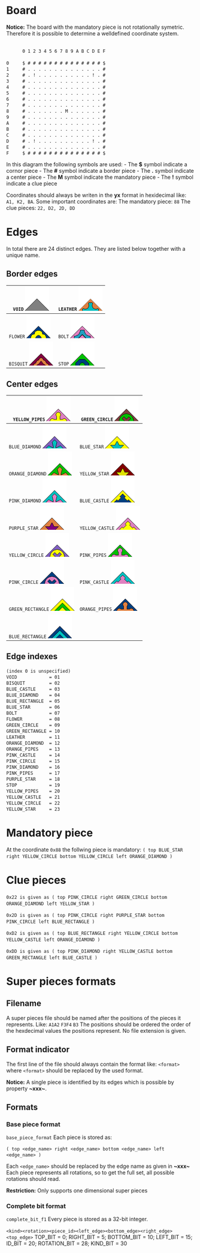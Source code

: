 # Board

**Notice:** The board with the mandatory piece is not rotationally symetric. Therefore it is possible to determine a welldefined  coordinate system.

```

      0 1 2 3 4 5 6 7 8 9 A B C D E F

0     $ # # # # # # # # # # # # # # $
1     # . . . . . . . . . . . . . . #
2     # . ! . . . . . . . . . . ! . #
3     # . . . . . . . . . . . . . . #
4     # . . . . . . . . . . . . . . #
5     # . . . . . . . . . . . . . . #
6     # . . . . . . . . . . . . . . #
7     # . . . . . . . . . . . . . . #
8     # . . . . . . . M . . . . . . #
9     # . . . . . . . . . . . . . . #
A     # . . . . . . . . . . . . . . #
B     # . . . . . . . . . . . . . . #
C     # . . . . . . . . . . . . . . #
D     # . ! . . . . . . . . . . ! . #
E     # . . . . . . . . . . . . . . #
F     $ # # # # # # # # # # # # # # $

```

In this diagram the following symbols are used:
	-  The **$** symbol indicate a cornor piece
	-  The **#** symbol indicate a border piece
	-  The **.** symbol indicate a center piece
	-  The **M** symbol indicate the mandatory piece
	-  The **!** symbol indicate a clue piece

Coordinates should always be writen in the **yx** format in hexidecimal like: `A1, K2, BA`.
Some important coordinates are:
The mandatory piece: `88`
The clue pieces: `22, D2, 2D, DD`

# Edges
In total there are 24 distinct edges. They are listed below together with a unique name.

## Border edges
| `VOID` ![img](./pieces_images/VOID.png)       | `LEATHER` ![img](./pieces_images/LEATHER.png) |
| --------------------------------------------- | --------------------------------------------- |
| `FLOWER` ![img](./pieces_images/FLOWER.png)   | `BOLT` ![img](./pieces_images/BOLT.png)       |
| `BISQUIT` ![img](./pieces_images/BISQUIT.png) | `STOP` ![img](./pieces_images/STOP.png)       |

## Center edges
| `YELLOW_PIPES` ![img](./pieces_images/YELLOW_PIPES.png)       | `GREEN_CIRCLE` ![img](./pieces_images/GREEN_CIRCLE.png)   |
| ------------------------------------------------------------- | --------------------------------------------------------- |
| `BLUE_DIAMOND` ![img](./pieces_images/BLUE_DIAMOND.png)       | `BLUE_STAR` ![img](./pieces_images/BLUE_STAR.png)         |
| `ORANGE_DIAMOND` ![img](./pieces_images/ORANGE_DIAMOND.png)   | `YELLOW_STAR` ![img](./pieces_images/YELLOW_STAR.png)     |
| `PINK_DIAMOND` ![img](./pieces_images/PINK_DIAMOND.png)       | `BLUE_CASTLE` ![img](./pieces_images/BLUE_CASTLE.png)     |
| `PURPLE_STAR` ![img](./pieces_images/PURPLE_STAR.png)         | `YELLOW_CASTLE` ![img](./pieces_images/YELLOW_CASTLE.png) |
| `YELLOW_CIRCLE` ![img](./pieces_images/YELLOW_CIRCLE.png)     | `PINK_PIPES` ![img](./pieces_images/PINK_PIPES.png)       |
| `PINK_CIRCLE` ![img](./pieces_images/PINK_CIRCLE.png)         | `PINK_CASTLE` ![img](./pieces_images/PINK_CASTLE.png)     |
| `GREEN_RECTANGLE` ![img](./pieces_images/GREEN_RECTANGLE.png) | `ORANGE_PIPES` ![img](./pieces_images/ORANGE_PIPES.png)   |
| `BLUE_RECTANGLE` ![img](./pieces_images/BLUE_RECTANGLE.png)   |                                                           |

## Edge indexes
```
(index 0 is unspecified)
VOID            = 01 
BISQUIT         = 02 
BLUE_CASTLE     = 03 
BLUE_DIAMOND    = 04 
BLUE_RECTANGLE  = 05 
BLUE_STAR       = 06 
BOLT            = 07 
FLOWER          = 08 
GREEN_CIRCLE    = 09 
GREEN_RECTANGLE = 10 
LEATHER         = 11 
ORANGE_DIAMOND  = 12 
ORANGE_PIPES    = 13 
PINK_CASTLE     = 14 
PINK_CIRCLE     = 15 
PINK_DIAMOND    = 16 
PINK_PIPES      = 17 
PURPLE_STAR     = 18 
STOP            = 19 
YELLOW_PIPES    = 20 
YELLOW_CASTLE   = 21 
YELLOW_CIRCLE   = 22 
YELLOW_STAR     = 23 
```

# Mandatory piece
At the coordinate `0x88` the follwing piece is mandatory: `( top BLUE_STAR right YELLOW_CIRCLE bottom YELLOW_CIRCLE left ORANGE_DIAMOND )`

# Clue pieces
```0x22 is given as ( top PINK_CIRCLE right GREEN_CIRCLE bottom ORANGE_DIAMOND left YELLOW_STAR )```

```0x2D is given as ( top PINK_CIRCLE right PURPLE_STAR bottom PINK_CIRCLE left BLUE_RECTANGLE )```

```0xD2 is given as ( top BLUE_RECTANGLE right YELLOW_CIRCLE bottom YELLOW_CASTLE left ORANGE_DIAMOND )```

```0xDD is given as ( top PINK_DIAMOND right YELLOW_CASTLE bottom GREEN_RECTANGLE left BLUE_CASTLE )```

# Super pieces formats

## Filename
A super pieces file should be named after the positions of the pieces it represents. Like:
`A1A2` `F3F4` `B3`
The positions should be ordered the order of the hexdecimal values the positions represent. No file extension is given.

## Format indicator
The first line of the file should always contain the format like:
``<format>`` where `<format>` should be replaced by the used format.

**Notice:** A single piece is identified by its edges which is possible by property **~xxx~**.

## Formats

### Base piece format
``base_piece_format``
Each piece is stored as: 
```
( top <edge_name> right <edge_name> bottom <edge_name> left <edge_name> )
```
Each `<edge_name>` should be replaced by the edge name as given in **~xxx~**
Each piece represents all rotations, so to get the full set, all possible rotations should read.

**Restriction:** Only supports one dimensional super pieces
 
### Complete bit format
``complete_bit_f1``
Every piece is stored as a 32-bit integer. 

`<kind><rotation><piece_id><left_edge><bottom_edge><right_edge><top_edge>`
TOP_BIT         = 0;
RIGHT_BIT       = 5;
BOTTOM_BIT      = 10;
LEFT_BIT        = 15;
ID_BIT          = 20;
ROTATION_BIT    = 28;
KIND_BIT        = 30







